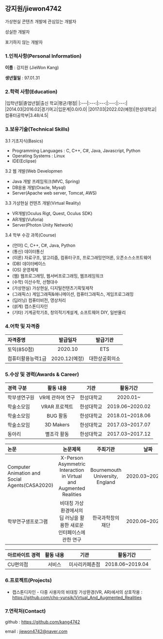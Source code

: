 ## 강지원/jiewon4742

가상현실 콘텐츠 개발에 관심있는 개발자

성실한 개발자

포기하지 않는 개발자

### 1.인적사항(Personal Information)

**이름** : 강지원 (JieWon Kang)

**생년월일** : 97.01.31

### 2.학력 사항(Education)

|입학년월|졸업년월|출신 학교|평균/평점|
|:---|:---:|:---:|:---:|:---:|
|2014.03|2016.02|경기여고|입문계|0.0/0.0|
|2017.03|2022.02(예정)|한성대학교|컴퓨터공학부|3.48/4.5|

### 3.보유기술(Technical Skills)

3.1 기초지식(Basics)

 * Programming Languages : C, C++, C#, Java, Javascript, Python
 * Operating Systems : Linux
 * IDE(Eclipse)

3.2 웹 개발(Web Developmen

 * Java 개발 프레임워크(MVC, Spring)
 * DB응용 개발(Oracle, Mysql)
 * Server(Apache web server, Tomcat, AWS)

3.3 가상현실 컨텐츠 개발(Virtual Reality)

 * VR개발(Oculus Rigt, Quest, Oculus SDK)
 * AR개발(Vuforia)
 * Server(Photon Unity Network)

3.4 학부 수강 과목(Course)

 * (언어) C, C++, C#, Java, Python
 * (통신) 데이터통신
 * (이론) 자료구조, 알고리즘, 컴퓨터구조, 프로그래밍언어론, 오픈소스소프트웨어
 * (DB) 데이터베이스
 * (OS) 운영체제
 * (웹) 웹프로그래밍, 웹서버프로그래밍, 웹프레임워크
 * (수학) 이산수학, 선형대수
 * (가상현실) 가상현실, 디지털컨텐츠기획및제작
 * (그래픽스) 게임그래픽&애니메이션, 컴퓨터그래픽스, 게임프로그래밍
 * (딥러닝) 컴퓨터비전, 영상처리 
 * (섥계) 캡스톤디자인
 * (기타) 기계공학기초, 창의적기계설계, 소프트웨어 DIY, 일반물리

### 4.어학 및 자격증

|자격증명|발급일자|발급기관|
|:---|:---:|:---:|
|토익(850점)|2020.10|ETS|
|컴퓨터활용능력1급|2020.12(예정)|대한상공회의소|

### 5.수상 및 경력(Awards & Career)

|경력 구분|활동 내용|기관|활동기간|
|:---|:---:|:---:|:---:|
|학부생연구원|VR에 관하여 연구|한성대학교|2020.01~|
|학술소모임|VRAR 프로젝트|한성대학교|2019.06~2020.02|
|학술소모임|BUG 활동|한성대학교|2018.01~2018.06|
|학술소모임|3D Makers|한성대학교|2017.03~2017.07|
|동아리|별조각 활동|한성대학교|2017.03~2017.12|

|논문|논문제목|주최기관|날짜|
|:---|:---:|:---:|:---:|
|Computer Animation and Social Agents(CASA2020)|X-Person Asymmetric Interaction in Virtual and Augmented Realities|Bournemouth University, England|2020.03~2020.11|
|학부연구생프로그램|비대칭 가상환경에서의 딥 러닝을 활용한 새로운 인터페이스에 관한 연구|한국과학창의재단|2020.06~2020.11|

|아르바이트 경력|활동 내용|기관|활동기간|
|:---|:---:|:---:|:---:|
|CU편의점|서비스|미사리카페촌점|2018.06~2019.04|

### 6.프로젝트(Projects)

* 캡스톤디자인 - 다중 사용자의 비대칭 가상환경(VR, AR)에서의 상호작용 : https://github.com/cho-yunsik/Virtual_And_Augmented_Realities

### 7.연락처(Contact)

github : https://github.com/kang4742

email : jiewon4742@naver.com
